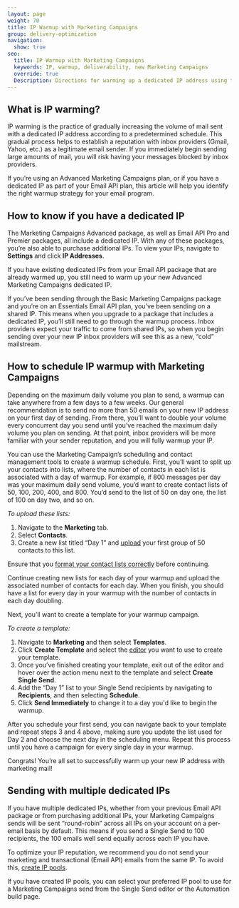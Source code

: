 ```yaml
---
layout: page
weight: 70
title: IP Warmup with Marketing Campaigns
group: delivery-optimization
navigation:
  show: true
seo: 
  title: IP Warmup with Marketing Campaigns
  keywords: IP, warmup, deliverability, new Marketing Campaigns
  override: true
  Description: Directions for warming up a dedicated IP address using the new Marketing Campaigns experience.
---
```


## What is IP warming? 

IP warming is the practice of gradually increasing the volume of mail sent with a dedicated IP address according to a predetermined schedule. This gradual process helps to establish a reputation with inbox providers (Gmail, Yahoo, etc.) as a legitimate email sender. If you immediately begin sending large amounts of mail, you will risk having your messages blocked by inbox providers.

If you’re using an Advanced Marketing Campaigns plan, or if you have a dedicated IP as part of your Email API plan, this article will help you identify the right warmup strategy for your email program. 

## How to know if you have a dedicated IP 

The Marketing Campaigns Advanced package, as well as Email API Pro and Premier packages, all include a dedicated IP. With any of these packages, you’re also able to purchase additional IPs. To view your IPs, navigate to **Settings** and click **IP Addresses**.

<call-out>

If you have existing dedicated IPs from your Email API package that are already warmed up, you still need to warm up your new Advanced Marketing Campaigns dedicated IP. 

</call-out>

If you’ve been sending through the Basic Marketing Campaigns package and you’re on an Essentials Email API plan, you’ve been sending on a shared IP. This means when you upgrade to a package that includes a dedicated IP, you’ll still need to go through the warmup process. Inbox providers expect your traffic to come from shared IPs, so when you begin sending over your new IP inbox providers will see this as a new, “cold” mailstream. 

## How to schedule IP warmup with Marketing Campaigns

Depending on the maximum daily volume you plan to send, a warmup can take anywhere from a few days to a few weeks. Our general recommendation is to send no more than 50 emails on your new IP address on your first day of sending. From there, you’ll want to double your volume every concurrent day you send until you’ve reached the maximum daily volume you plan on sending. At that point, inbox providers will be more familiar with your sender reputation, and you will fully warmup your IP. 

You can use the Marketing Campaign’s scheduling and contact management tools to create a warmup schedule. First, you’ll want to split up your contacts into lists, where the number of contacts in each list is associated with a day of warmup. For example, if 800 messages per day was your maximum daily send volume, you’d want to create contact lists of 50, 100, 200, 400, and 800. You’d send to the list of 50 on day one, the list of 100 on day two, and so on. 

*To upload these lists:*

1. Navigate to the **Marketing** tab. 
1. Select **Contacts**. 
1. Create a new list titled “Day 1” and [upload]({{root_url}}/ui/managing-contacts/create-and-manage-contacts/#add-contacts) your first group of 50 contacts to this list.

<call-out>

Ensure that you [format your contact lists correctly]({{root_url}}/ui/managing-contacts/formatting-a-csv/) before continuing.

</call-out>

Continue creating new lists for each day of your warmup and upload the associated number of contacts for each day. When you finish, you should have a list for every day in your warmup with the number of contacts in each day doubling. 

Next, you’ll want to create a template for your warmup campaign. 

 *To create a template:*

1. Navigate to **Marketing** and then select **Templates**. 
1. Click **Create Template** and select the [editor]({{root_url}}/ui/sending-email/editor/) you want to use to create your template. 
1. Once you’ve finished creating your template, exit out of the editor and hover over the action menu next to the template and select **Create Single Send**.
1. Add the “Day 1” list to your Single Send recipients by navigating to **Recipients**, and then selecting **Schedule**.  
1. Click **Send Immediately** to change it to a day you'd like to begin the warmup. 

After you schedule your first send, you can navigate back to your template and repeat steps 3 and 4 above, making sure you update the list used for Day 2 and choose the next day in the scheduling menu. Repeat this process until you have a campaign for every single day in your warmup. 

Congrats! You’re all set to successfully warm up your new IP address with marketing mail!

## Sending with multiple dedicated IPs 

If you have multiple dedicated IPs, whether from your previous Email API package or from purchasing additional IPs, your Marketing Campaigns sends will be sent “round-robin” across all IPs on your account on a per-email basis by default. This means if you send a Single Send to 100 recipients, the 100 emails well send equally across each IP you have. 

<call-out type="warning">

To optimize your IP reputation, we recommend you do not send your marketing and transactional (Email API) emails from the same IP. To avoid this, [create IP pools]({{root_url}}/ui/account-and-settings/ip-pools/#create-an-ip-pool). 

</call-out>

If you have created IP pools, you can select your preferred IP pool to use for a Marketing Campaigns send from the Single Send editor or the Automation build page.
